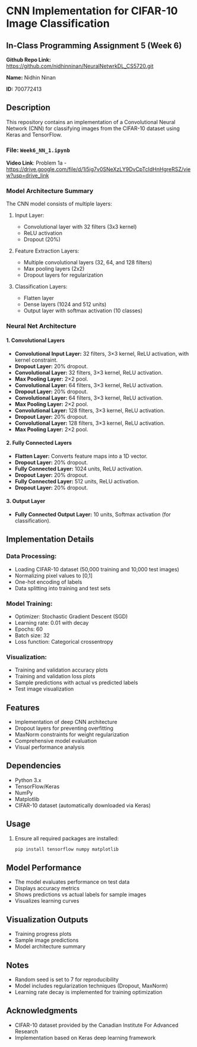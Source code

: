 # CNN Implementation for CIFAR-10 Image Classification
## In-Class Programming Assignment 5 (Week 6)  

**Github Repo Link:** https://github.com/nidhinninan/NeuralNetwrkDL_CS5720.git 

**Name:** Nidhin Ninan

**ID:** 700772413

## Description
This repository contains an implementation of a Convolutional Neural Network (CNN) for classifying images from the CIFAR-10 dataset using Keras and TensorFlow.

### **File:** `Week6_NN_1.ipynb`  
**Video Link**: Problem 1a - https://drive.google.com/file/d/1i5ig7v0SNeXzLY9DvCpTcIdHnHgreRSZ/view?usp=drive_link

### Model Architecture Summary
The CNN model consists of multiple layers:
1. Input Layer:
   - Convolutional layer with 32 filters (3x3 kernel)
   - ReLU activation
   - Dropout (20%)

2. Feature Extraction Layers:
   - Multiple convolutional layers (32, 64, and 128 filters)
   - Max pooling layers (2x2)
   - Dropout layers for regularization

3. Classification Layers:
   - Flatten layer
   - Dense layers (1024 and 512 units)
   - Output layer with softmax activation (10 classes)

### Neural Net Architecture
#### **1. Convolutional Layers**
- **Convolutional Input Layer:** 32 filters, 3×3 kernel, ReLU activation, with kernel constraint.
- **Dropout Layer:** 20% dropout.
- **Convolutional Layer:** 32 filters, 3×3 kernel, ReLU activation.
- **Max Pooling Layer:** 2×2 pool.
- **Convolutional Layer:** 64 filters, 3×3 kernel, ReLU activation.
- **Dropout Layer:** 20% dropout.
- **Convolutional Layer:** 64 filters, 3×3 kernel, ReLU activation.
- **Max Pooling Layer:** 2×2 pool.
- **Convolutional Layer:** 128 filters, 3×3 kernel, ReLU activation.
- **Dropout Layer:** 20% dropout.
- **Convolutional Layer:** 128 filters, 3×3 kernel, ReLU activation.
- **Max Pooling Layer:** 2×2 pool.

#### **2. Fully Connected Layers**
- **Flatten Layer:** Converts feature maps into a 1D vector.
- **Dropout Layer:** 20% dropout.
- **Fully Connected Layer:** 1024 units, ReLU activation.
- **Dropout Layer:** 20% dropout.
- **Fully Connected Layer:** 512 units, ReLU activation.
- **Dropout Layer:** 20% dropout.

#### **3. Output Layer**
- **Fully Connected Output Layer:** 10 units, Softmax activation (for classification).

## Implementation Details

### Data Processing:
- Loading CIFAR-10 dataset (50,000 training and 10,000 test images)
- Normalizing pixel values to [0,1]
- One-hot encoding of labels
- Data splitting into training and test sets

### Model Training:
- Optimizer: Stochastic Gradient Descent (SGD)
- Learning rate: 0.01 with decay
- Epochs: 60
- Batch size: 32
- Loss function: Categorical crossentropy

### Visualization:
- Training and validation accuracy plots
- Training and validation loss plots
- Sample predictions with actual vs predicted labels
- Test image visualization

## Features
- Implementation of deep CNN architecture
- Dropout layers for preventing overfitting
- MaxNorm constraints for weight regularization
- Comprehensive model evaluation
- Visual performance analysis

## Dependencies
- Python 3.x
- TensorFlow/Keras
- NumPy
- Matplotlib
- CIFAR-10 dataset (automatically downloaded via Keras)

## Usage
1. Ensure all required packages are installed:
   ```bash
   pip install tensorflow numpy matplotlib
   ```

## Model Performance
- The model evaluates performance on test data
- Displays accuracy metrics
- Shows predictions vs actual labels for sample images
- Visualizes learning curves

## Visualization Outputs
- Training progress plots
- Sample image predictions
- Model architecture summary

## Notes
- Random seed is set to 7 for reproducibility
- Model includes regularization techniques (Dropout, MaxNorm)
- Learning rate decay is implemented for training optimization

## Acknowledgments
- CIFAR-10 dataset provided by the Canadian Institute For Advanced Research
- Implementation based on Keras deep learning framework
